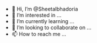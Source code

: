 - 👋 Hi, I’m @Sheetalbhadoria
- 👀 I’m interested in ...
- 🌱 I’m currently learning ...
- 💞️ I’m looking to collaborate on ...
- 📫 How to reach me ...

<!---
Sheetalbhadoria/Sheetalbhadoria is a ✨ special ✨ repository because its `README.md` (this file) appears on your GitHub profile.
You can click the Preview link to take a look at your changes.
--->
